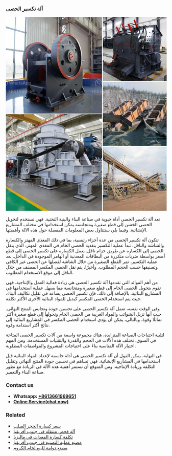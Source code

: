 <h3>آلة تكسير الحصى</h3><img src='1701746263.jpg' alt=''><p>تعد آلة تكسير الحصى أداة حيوية في صناعة البناء والبنية التحتية. فهي تستخدم لتحويل الحصى الخشن إلى قطع صغيرة ومتجانسة يمكن استخدامها في مختلف المشاريع الإنشائية. وفيما يلي سنتناول بعض المعلومات المفصلة حول هذه الآلة وأهميتها.</p><p>تتكون آلة تكسير الحصى من عدة أجزاء رئيسية، بما في ذلك المغذي المهتز والكسارة والشاشة والناقل. تبدأ عملية التكسير بتغذية الحصى الخام في المغذي المهتز، الذي ينقل الحصى إلى الكسارة عن طريق حزام ناقل. يعمل الكسارة على تكسير الحصى إلى قطع أصغر بواسطة ضربات متكررة من البطاقات المعدنية أو الهامر الموجودة في الداخل. بعد عملية التكسير، تمر القطع الصغيرة من خلال الشاشة لفصلها عن الحصى غير الكافي وتصنيفها حسب الحجم المطلوب. وأخيرًا، يتم نقل الحصى المكسر المصنف من خلال الناقل إلى موقع الاستخدام المطلوب.</p><p>من أهم الفوائد التي تقدمها آلة تكسير الحصى هي زيادة فعالية العمل والإنتاجية. فهي تقوم بتحويل الحصى الخام إلى قطع صغيرة ومتجانسة مما يسهل عملية استخدامها في المشاريع البنائية. بالإضافة إلى ذلك، فإن تكسير الحصى يساعد في تقليل تكاليف البناء، حيث يتم استخدام الحصى المكسر كبديل للمواد البنائية الأخرى الأكثر تكلفة.</p><p>وفي الوقت نفسه، تعمل آلة تكسير الحصى على تحسين جودة وتجانس المنتج النهائي. حيث أنها تزيل الشوائب والمواد الغريبة من الحصى الخام وتحولها إلى قطع صغيرة أكثر تماثلًا وقوة. وبالتالي، يمكن أن يؤدي استخدام الحصى المكسر في المشاريع البنائية إلى نتائج أكثر استدامة وقوة.</p><p>لتلبية احتياجات الصناعة المتزايدة، هناك مجموعة واسعة من آلات تكسير الحصى المتاحة في السوق. تختلف هذه الآلات في الحجم والقدرة والتقنيات المستخدمة. ومن المهم اختيار الآلة المناسبة بناءً على احتياجات المشروع والمواصفات المطلوبة.</p><p>في النهاية، يمكن القول أن آلة تكسير الحصى هي أداة حاسمة لإعداد المواد البنائية قبل استخدامها في المشاريع الإنشائية. فهي تساهم في تحسين جودة المنتج النهائي وتقليل التكلفة وزيادة الإنتاجية. ومن المتوقع أن تستمر أهمية هذه الآلة في الزيادة مع تطور صناعة البناء والتعمير.</p><h3>Contact us</h3><ul><li><strong>Whatsapp:&nbsp;<a href="https://wa.me/8613661969651">+8613661969651</a></strong></li><li><a href="https://swt.shibang-china.com/?git&amp;zhl&amp;آلة تكسير الحصى"><strong>Online Service(chat now)</strong></a></li></ul><h3>Related</h3><ul><li><a href='سعر كسارة الحجر الصلب.md'>سعر كسارة الحجر الصلب</a></li><li><a href='آلة فحص متنقلة في جنوب أفريقيا.md'>آلة فحص متنقلة في جنوب أفريقيا</a></li><li><a href='تكلفة كسارة المعدات في ماليزيا.md'>تكلفة كسارة المعدات في ماليزيا</a></li><li><a href='مصنع عملية التصنيع في جنوب أفريقيا.md'>مصنع عملية التصنيع في جنوب أفريقيا</a></li><li><a href='مصنع دوامة للبيع لخام الكروم.md'>مصنع دوامة للبيع لخام الكروم</a></li></ul>